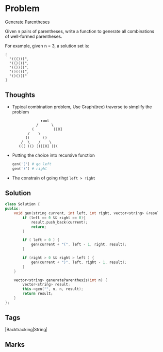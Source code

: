 # Problem
[Generate Parentheses](https://leetcode.com/problems/generate-parentheses)

 Given n pairs of parentheses, write a function to generate all combinations of well-formed parentheses.

For example, given n = 3, a solution set is:
```
[
  "((()))",
  "(()())",
  "(())()",
  "()(())",
  "()()()"
]
```
## Thoughts 
- Typical combination problem, Use Graph(tree) traverse to simplify the problem 
    ```
                 root
               /      \
             (         )[X]
           /    \
          ((      ()
        /  \    /    \
       ((( (() ())[X] ()(

    ```
- Putting the choice into recursive function 
    ```python
    gen('(') # go left
    gen(')') # right 
    ```
- The constrain of going rihgt `left > right`

## Solution
```cpp
class Solution {
public:    
    void gen(string current, int left, int right, vector<string> &result) {
        if (left == 0 && right == 0){
            result.push_back(current);
            return;
        }

        if ( left > 0 ) {
            gen(current + "(", left - 1, right, result);
        }

        if (right > 0 && right > left ) {
            gen(current + ")", left, right - 1, result);
        }
    }

    vector<string> generateParenthesis(int n) {
        vector<string> result;
        this->gen("", n, n, result);
        return result;
    }
};
```

## Tags
|Backtracking|String|
## Marks
[comment]: <timestamp:2019-05-28>




